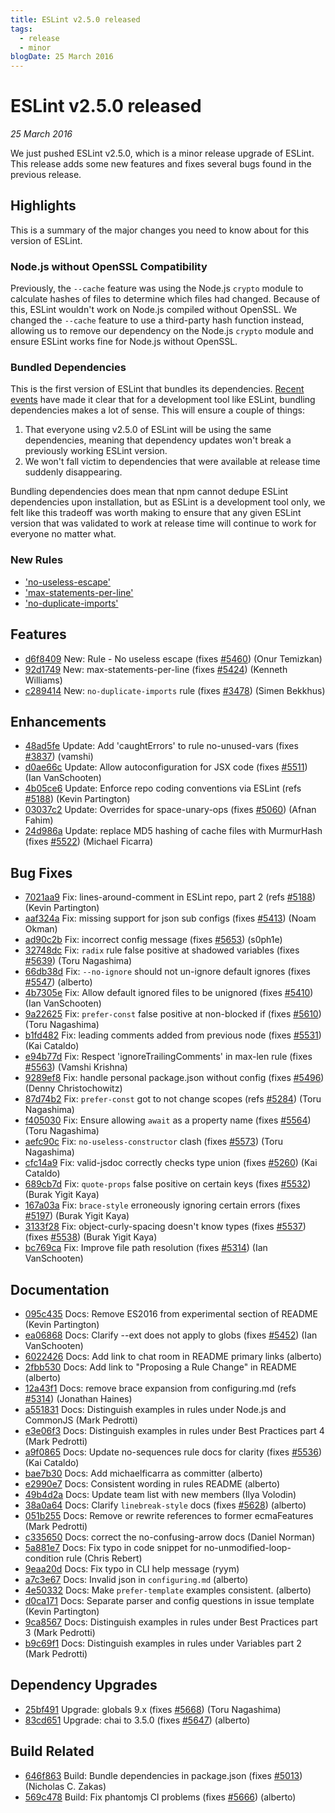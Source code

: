 ```yaml
---
title: ESLint v2.5.0 released
tags:
  - release
  - minor
blogDate: 25 March 2016
---
```

# ESLint v2.5.0 released

_25 March 2016_

We just pushed ESLint v2.5.0, which is a minor release upgrade of ESLint. This release adds some new features and fixes several bugs found in the previous release.

## Highlights

This is a summary of the major changes you need to know about for this version of ESLint.

### Node.js without OpenSSL Compatibility

Previously, the `--cache` feature was using the Node.js `crypto` module to calculate hashes of files to determine which files had changed. Because of this, ESLint wouldn't work on Node.js compiled without OpenSSL. We changed the `--cache` feature to use a third-party hash function instead, allowing us to remove our dependency on the Node.js `crypto` module and ensure ESLint works fine for Node.js without OpenSSL.

### Bundled Dependencies

This is the first version of ESLint that bundles its dependencies. [Recent events](http://blog.npmjs.org/post/141577284765/kik-left-pad-and-npm) have made it clear that for a development tool like ESLint, bundling dependencies makes a lot of sense. This will ensure a couple of things:

1. That everyone using v2.5.0 of ESLint will be using the same dependencies, meaning that dependency updates won't break a previously working ESLint version.
2. We won't fall victim to dependencies that were available at release time suddenly disappearing.

Bundling dependencies does mean that npm cannot dedupe ESLint dependencies upon installation, but as ESLint is a development tool only, we felt like this tradeoff was worth making to ensure that any given ESLint version that was validated to work at release time will continue to work for everyone no matter what.

### New Rules

* ['no-useless-escape'](https://eslint.org/docs/rules/no-useless-escape)
* ['max-statements-per-line'](https://eslint.org/docs/rules/max-statements-per-line)
* ['no-duplicate-imports'](https://eslint.org/docs/rules/no-duplicate-imports)

## Features


* [d6f8409](https://github.com/eslint/eslint/commit/d6f8409) New: Rule - No useless escape (fixes [#5460](https://github.com/eslint/eslint/issues/5460)) (Onur Temizkan)
* [92d1749](https://github.com/eslint/eslint/commit/92d1749) New: max-statements-per-line (fixes [#5424](https://github.com/eslint/eslint/issues/5424)) (Kenneth Williams)
* [c289414](https://github.com/eslint/eslint/commit/c289414) New: `no-duplicate-imports` rule (fixes [#3478](https://github.com/eslint/eslint/issues/3478)) (Simen Bekkhus)




## Enhancements


* [48ad5fe](https://github.com/eslint/eslint/commit/48ad5fe) Update: Add 'caughtErrors' to rule no-unused-vars (fixes [#3837](https://github.com/eslint/eslint/issues/3837)) (vamshi)
* [d0ae66c](https://github.com/eslint/eslint/commit/d0ae66c) Update: Allow autoconfiguration for JSX code (fixes [#5511](https://github.com/eslint/eslint/issues/5511)) (Ian VanSchooten)
* [4b05ce6](https://github.com/eslint/eslint/commit/4b05ce6) Update: Enforce repo coding conventions via ESLint (refs [#5188](https://github.com/eslint/eslint/issues/5188)) (Kevin Partington)
* [03037c2](https://github.com/eslint/eslint/commit/03037c2) Update: Overrides for space-unary-ops (fixes [#5060](https://github.com/eslint/eslint/issues/5060)) (Afnan Fahim)
* [24d986a](https://github.com/eslint/eslint/commit/24d986a) Update: replace MD5 hashing of cache files with MurmurHash (fixes [#5522](https://github.com/eslint/eslint/issues/5522)) (Michael Ficarra)




## Bug Fixes


* [7021aa9](https://github.com/eslint/eslint/commit/7021aa9) Fix: lines-around-comment in ESLint repo, part 2 (refs [#5188](https://github.com/eslint/eslint/issues/5188)) (Kevin Partington)
* [aaf324a](https://github.com/eslint/eslint/commit/aaf324a) Fix: missing support for json sub configs (fixes [#5413](https://github.com/eslint/eslint/issues/5413)) (Noam Okman)
* [ad90c2b](https://github.com/eslint/eslint/commit/ad90c2b) Fix: incorrect config message (fixes [#5653](https://github.com/eslint/eslint/issues/5653)) (s0ph1e)
* [32748dc](https://github.com/eslint/eslint/commit/32748dc) Fix: `radix` rule false positive at shadowed variables (fixes [#5639](https://github.com/eslint/eslint/issues/5639)) (Toru Nagashima)
* [66db38d](https://github.com/eslint/eslint/commit/66db38d) Fix: `--no-ignore` should not un-ignore default ignores (fixes [#5547](https://github.com/eslint/eslint/issues/5547)) (alberto)
* [4b7305e](https://github.com/eslint/eslint/commit/4b7305e) Fix: Allow default ignored files to be unignored (fixes [#5410](https://github.com/eslint/eslint/issues/5410)) (Ian VanSchooten)
* [9a22625](https://github.com/eslint/eslint/commit/9a22625) Fix: `prefer-const` false positive at non-blocked if (fixes [#5610](https://github.com/eslint/eslint/issues/5610)) (Toru Nagashima)
* [b1fd482](https://github.com/eslint/eslint/commit/b1fd482) Fix: leading comments added from previous node (fixes [#5531](https://github.com/eslint/eslint/issues/5531)) (Kai Cataldo)
* [e94b77d](https://github.com/eslint/eslint/commit/e94b77d) Fix: Respect 'ignoreTrailingComments' in max-len rule (fixes [#5563](https://github.com/eslint/eslint/issues/5563)) (Vamshi Krishna)
* [9289ef8](https://github.com/eslint/eslint/commit/9289ef8) Fix: handle personal package.json without config (fixes [#5496](https://github.com/eslint/eslint/issues/5496)) (Denny Christochowitz)
* [87d74b2](https://github.com/eslint/eslint/commit/87d74b2) Fix: `prefer-const` got to not change scopes (refs [#5284](https://github.com/eslint/eslint/issues/5284)) (Toru Nagashima)
* [f405030](https://github.com/eslint/eslint/commit/f405030) Fix: Ensure allowing `await` as a property name (fixes [#5564](https://github.com/eslint/eslint/issues/5564)) (Toru Nagashima)
* [aefc90c](https://github.com/eslint/eslint/commit/aefc90c) Fix: `no-useless-constructor` clash (fixes [#5573](https://github.com/eslint/eslint/issues/5573)) (Toru Nagashima)
* [cfc14a9](https://github.com/eslint/eslint/commit/cfc14a9) Fix: valid-jsdoc correctly checks type union (fixes [#5260](https://github.com/eslint/eslint/issues/5260)) (Kai Cataldo)
* [689cb7d](https://github.com/eslint/eslint/commit/689cb7d) Fix: `quote-props` false positive on certain keys (fixes [#5532](https://github.com/eslint/eslint/issues/5532)) (Burak Yigit Kaya)
* [167a03a](https://github.com/eslint/eslint/commit/167a03a) Fix: `brace-style` erroneously ignoring certain errors (fixes [#5197](https://github.com/eslint/eslint/issues/5197)) (Burak Yigit Kaya)
* [3133f28](https://github.com/eslint/eslint/commit/3133f28) Fix: object-curly-spacing doesn't know types (fixes [#5537](https://github.com/eslint/eslint/issues/5537)) (fixes [#5538](https://github.com/eslint/eslint/issues/5538)) (Burak Yigit Kaya)
* [bc769ca](https://github.com/eslint/eslint/commit/bc769ca) Fix: Improve file path resolution (fixes [#5314](https://github.com/eslint/eslint/issues/5314)) (Ian VanSchooten)




## Documentation


* [095c435](https://github.com/eslint/eslint/commit/095c435) Docs: Remove ES2016 from experimental section of README (Kevin Partington)
* [ea06868](https://github.com/eslint/eslint/commit/ea06868) Docs: Clarify --ext does not apply to globs (fixes [#5452](https://github.com/eslint/eslint/issues/5452)) (Ian VanSchooten)
* [6022426](https://github.com/eslint/eslint/commit/6022426) Docs: Add link to chat room in README primary links (alberto)
* [2fbb530](https://github.com/eslint/eslint/commit/2fbb530) Docs: Add link to "Proposing a Rule Change" in README (alberto)
* [12a43f1](https://github.com/eslint/eslint/commit/12a43f1) Docs: remove brace expansion from configuring.md (refs [#5314](https://github.com/eslint/eslint/issues/5314)) (Jonathan Haines)
* [a551831](https://github.com/eslint/eslint/commit/a551831) Docs: Distinguish examples in rules under Node.js and CommonJS (Mark Pedrotti)
* [e3e06f3](https://github.com/eslint/eslint/commit/e3e06f3) Docs: Distinguish examples in rules under Best Practices part 4 (Mark Pedrotti)
* [a9f0865](https://github.com/eslint/eslint/commit/a9f0865) Docs: Update no-sequences rule docs for clarity (fixes [#5536](https://github.com/eslint/eslint/issues/5536)) (Kai Cataldo)
* [bae7b30](https://github.com/eslint/eslint/commit/bae7b30) Docs: Add michaelficarra as committer (alberto)
* [e2990e7](https://github.com/eslint/eslint/commit/e2990e7) Docs: Consistent wording in rules README (alberto)
* [49b4d2a](https://github.com/eslint/eslint/commit/49b4d2a) Docs: Update team list with new members (Ilya Volodin)
* [38a0a64](https://github.com/eslint/eslint/commit/38a0a64) Docs: Clarify `linebreak-style` docs (fixes [#5628](https://github.com/eslint/eslint/issues/5628)) (alberto)
* [051b255](https://github.com/eslint/eslint/commit/051b255) Docs: Remove or rewrite references to former ecmaFeatures (Mark Pedrotti)
* [c335650](https://github.com/eslint/eslint/commit/c335650) Docs: correct the no-confusing-arrow docs (Daniel Norman)
* [5a881e7](https://github.com/eslint/eslint/commit/5a881e7) Docs: Fix typo in code snippet for no-unmodified-loop-condition rule (Chris Rebert)
* [9eaa20d](https://github.com/eslint/eslint/commit/9eaa20d) Docs: Fix typo in CLI help message (ryym)
* [a7c3e67](https://github.com/eslint/eslint/commit/a7c3e67) Docs: Invalid json in `configuring.md` (alberto)
* [4e50332](https://github.com/eslint/eslint/commit/4e50332) Docs: Make `prefer-template` examples consistent. (alberto)
* [d0ca171](https://github.com/eslint/eslint/commit/d0ca171) Docs: Separate parser and config questions in issue template (Kevin Partington)
* [9ca8567](https://github.com/eslint/eslint/commit/9ca8567) Docs: Distinguish examples in rules under Best Practices part 3 (Mark Pedrotti)
* [b9c69f1](https://github.com/eslint/eslint/commit/b9c69f1) Docs: Distinguish examples in rules under Variables part 2 (Mark Pedrotti)




## Dependency Upgrades


* [25bf491](https://github.com/eslint/eslint/commit/25bf491) Upgrade: globals 9.x (fixes [#5668](https://github.com/eslint/eslint/issues/5668)) (Toru Nagashima)
* [83cd651](https://github.com/eslint/eslint/commit/83cd651) Upgrade: chai to 3.5.0 (fixes [#5647](https://github.com/eslint/eslint/issues/5647)) (alberto)




## Build Related


* [646f863](https://github.com/eslint/eslint/commit/646f863) Build: Bundle dependencies in package.json (fixes [#5013](https://github.com/eslint/eslint/issues/5013)) (Nicholas C. Zakas)
* [569c478](https://github.com/eslint/eslint/commit/569c478) Build: Fix phantomjs CI problems (fixes [#5666](https://github.com/eslint/eslint/issues/5666)) (alberto)
